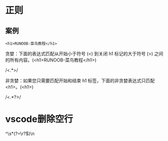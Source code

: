 # 正则
## 案例
```
<h1>RUNOOB-菜鸟教程</h1>
```
贪婪：下面的表达式匹配从开始小于符号 (<) 到关闭 h1 标记的大于符号 (>) 之间的所有内容。(\<h1>RUNOOB-菜鸟教程\</h1>)

/<.*>/

非贪婪：如果您只需要匹配开始和结束 h1 标签，下面的非贪婪表达式只匹配 \<h1>。(\<h1>)

/<.*?>/

# vscode删除空行
^\s*(?=\r?$)\n